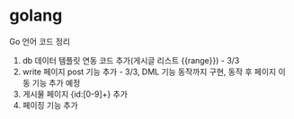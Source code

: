 # golang
Go 언어 코드 정리

1. db 데이터 템플릿 연동 코드 추가(게시글 리스트 {{range}}) - 3/3
2. write 페이지 post 기능 추가 - 3/3, DML 기능 동작까지 구현, 동작 후 페이지 이동 기능 추가 예정
3. 게시물 페이지 {id:[0-9]+} 추가
4. 페이징 기능 추가
